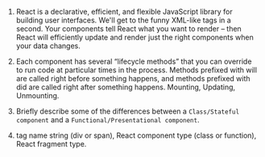 
1. React is a declarative, efficient, and flexible JavaScript library for building user interfaces. We'll get to the funny XML-like tags in a second. Your components tell React what you want to render – then React will efficiently update and render just the right components when your data changes.

2. Each component has several “lifecycle methods” that you can override to run code at particular times in the process. Methods prefixed with will are called right before something happens, and methods prefixed with did are called right after something happens. Mounting, Updating, Unmounting.

3. Briefly describe some of the differences between a `Class/Stateful component` and a `Functional/Presentational component`.

4. tag name string (div or span), React component type (class or function), React fragment type.